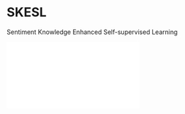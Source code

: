 # SKESL
Sentiment Knowledge Enhanced Self-supervised Learning

![The framework of SKESL](imgs/framework-v1.pdf)
